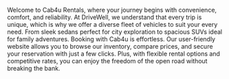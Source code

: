 Welcome to Cab4u Rentals, where your journey begins with convenience, comfort, and reliability.
At DriveWell, we understand that every trip is unique, which is why we offer a diverse fleet of vehicles to suit your every need. From sleek sedans perfect for city exploration to spacious SUVs ideal for family adventures.
Booking with Cab4u is effortless. Our user-friendly website allows you to browse our inventory, compare prices, and secure your reservation with just a few clicks. Plus, with flexible rental options and competitive rates, you can enjoy the freedom of the open road without breaking the bank.
